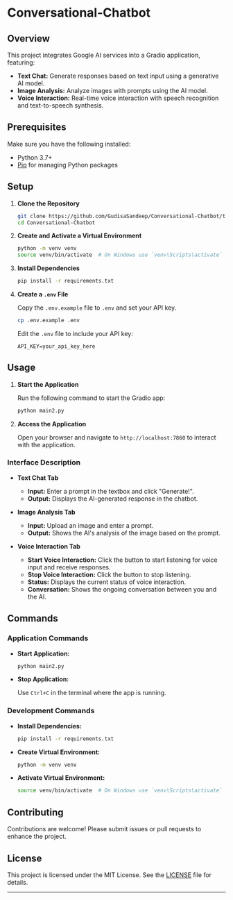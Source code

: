 # Conversational-Chatbot
## Overview

This project integrates Google AI services into a Gradio application, featuring:

- **Text Chat:** Generate responses based on text input using a generative AI model.
- **Image Analysis:** Analyze images with prompts using the AI model.
- **Voice Interaction:** Real-time voice interaction with speech recognition and text-to-speech synthesis.

## Prerequisites

Make sure you have the following installed:

- Python 3.7+
- [Pip](https://pip.pypa.io/en/stable/) for managing Python packages

## Setup

1. **Clone the Repository**

   ```bash
   git clone https://github.com/GudisaSandeep/Conversational-Chatbot/tree/main
   cd Conversational-Chatbot
   ```

2. **Create and Activate a Virtual Environment**

   ```bash
   python -m venv venv
   source venv/bin/activate  # On Windows use `venv\Scripts\activate`
   ```

3. **Install Dependencies**

   ```bash
   pip install -r requirements.txt
   ```

4. **Create a `.env` File**

   Copy the `.env.example` file to `.env` and set your API key.

   ```bash
   cp .env.example .env
   ```

   Edit the `.env` file to include your API key:

   ```env
   API_KEY=your_api_key_here
   ```

## Usage

1. **Start the Application**

   Run the following command to start the Gradio app:

   ```bash
   python main2.py
   ```

2. **Access the Application**

   Open your browser and navigate to `http://localhost:7860` to interact with the application.

### Interface Description

- **Text Chat Tab**
  - **Input:** Enter a prompt in the textbox and click "Generate!".
  - **Output:** Displays the AI-generated response in the chatbot.

- **Image Analysis Tab**
  - **Input:** Upload an image and enter a prompt.
  - **Output:** Shows the AI's analysis of the image based on the prompt.

- **Voice Interaction Tab**
  - **Start Voice Interaction:** Click the button to start listening for voice input and receive responses.
  - **Stop Voice Interaction:** Click the button to stop listening.
  - **Status:** Displays the current status of voice interaction.
  - **Conversation:** Shows the ongoing conversation between you and the AI.

## Commands

### Application Commands

- **Start Application:**

  ```bash
  python main2.py
  ```

- **Stop Application:**

  Use `Ctrl+C` in the terminal where the app is running.

### Development Commands

- **Install Dependencies:**

  ```bash
  pip install -r requirements.txt
  ```

- **Create Virtual Environment:**

  ```bash
  python -m venv venv
  ```

- **Activate Virtual Environment:**

  ```bash
  source venv/bin/activate  # On Windows use `venv\Scripts\activate`
  ```



## Contributing

Contributions are welcome! Please submit issues or pull requests to enhance the project.

## License

This project is licensed under the MIT License. See the [LICENSE](LICENSE) file for details.

---

